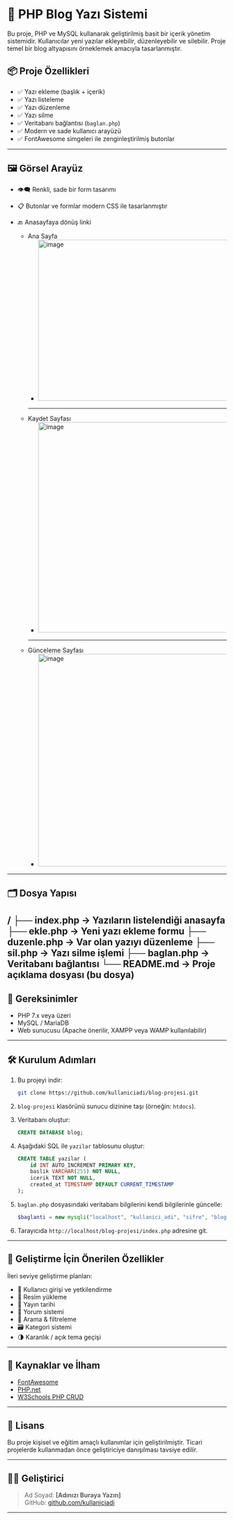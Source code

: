 # 📝 PHP Blog Yazı Sistemi

Bu proje, PHP ve MySQL kullanarak geliştirilmiş basit bir içerik yönetim sistemidir. Kullanıcılar yeni yazılar ekleyebilir, düzenleyebilir ve silebilir. Proje temel bir blog altyapısını örneklemek amacıyla tasarlanmıştır.

## 📦 Proje Özellikleri

- ✅ Yazı ekleme (başlık + içerik)
- ✅ Yazı listeleme
- ✅ Yazı düzenleme
- ✅ Yazı silme
- ✅ Veritabanı bağlantısı (`baglan.php`)
- ✅ Modern ve sade kullanıcı arayüzü
- ✅ FontAwesome simgeleri ile zenginleştirilmiş butonlar

---

## 🖼️ Görsel Arayüz

- 👁️‍🗨️ Renkli, sade bir form tasarımı
- 📋 Butonlar ve formlar modern CSS ile tasarlanmıştır
- 🔙 Anasayfaya dönüş linki

  - Ana Sayfa
    - <img width="539" height="369" alt="image" src="https://github.com/user-attachments/assets/ec8fa559-d9d1-4430-a4a6-d5526cef410b" />
    ---
  - Kaydet Sayfası
    - <img width="670" height="482" alt="image" src="https://github.com/user-attachments/assets/6f12d46d-2b70-44b4-b987-0b0535a21836" />
    ---
  - Günceleme Sayfası
    - <img width="664" height="487" alt="image" src="https://github.com/user-attachments/assets/b6cb1d84-782d-4b94-8e17-5323f4c1efc0" />
---

## 🗂️ Dosya Yapısı

/
├── index.php → Yazıların listelendiği anasayfa
├── ekle.php → Yeni yazı ekleme formu
├── duzenle.php → Var olan yazıyı düzenleme
├── sil.php → Yazı silme işlemi
├── baglan.php → Veritabanı bağlantısı
└── README.md → Proje açıklama dosyası (bu dosya)
---

## 🧰 Gereksinimler

- PHP 7.x veya üzeri
- MySQL / MariaDB
- Web sunucusu (Apache önerilir, XAMPP veya WAMP kullanılabilir)

---

## 🛠️ Kurulum Adımları

1. Bu projeyi indir:
    ```bash
    git clone https://github.com/kullaniciadi/blog-projesi.git
    ```

2. `blog-projesi` klasörünü sunucu dizinine taşı (örneğin: `htdocs`).

3. Veritabanı oluştur:
    ```sql
    CREATE DATABASE blog;
    ```

4. Aşağıdaki SQL ile `yazilar` tablosunu oluştur:
    ```sql
    CREATE TABLE yazilar (
        id INT AUTO_INCREMENT PRIMARY KEY,
        baslik VARCHAR(255) NOT NULL,
        icerik TEXT NOT NULL,
        created_at TIMESTAMP DEFAULT CURRENT_TIMESTAMP
    );
    ```

5. `baglan.php` dosyasındaki veritabanı bilgilerini kendi bilgilerinle güncelle:
    ```php
    $baglanti = new mysqli("localhost", "kullanici_adi", "sifre", "blog");
    ```

6. Tarayıcıda `http://localhost/blog-projesi/index.php` adresine git.

---

## 🧠 Geliştirme İçin Önerilen Özellikler

İleri seviye geliştirme planları:

- 🔐 Kullanıcı girişi ve yetkilendirme
- 📁 Resim yükleme
- 📅 Yayın tarihi
- 💬 Yorum sistemi
- 🔎 Arama & filtreleme
- 🗃️ Kategori sistemi
- 🌗 Karanlık / açık tema geçişi

---

## 🔗 Kaynaklar ve İlham

- [FontAwesome](https://fontawesome.com/)
- [PHP.net](https://www.php.net/manual/tr/)
- [W3Schools PHP CRUD](https://www.w3schools.com/php/php_mysql_crud.asp)

---

## 📄 Lisans

Bu proje kişisel ve eğitim amaçlı kullanımlar için geliştirilmiştir. Ticari projelerde kullanmadan önce geliştiriciye danışılması tavsiye edilir.

---

## 👨‍💻 Geliştirici

> Ad Soyad: **[Adınızı Buraya Yazın]**  
> GitHub: [github.com/kullaniciadi](https://github.com/kullaniciadi)

---

